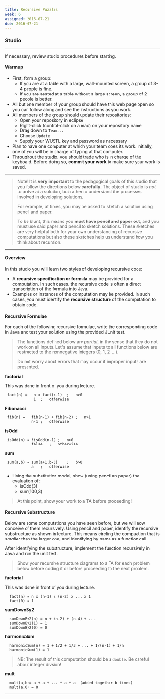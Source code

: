 ```yaml
---
title: Recursive Puzzles
week: 6
assigned: 2016-07-21
due: 2016-07-21
---
```


### Studio

------

If necessary, review studio procedures before starting.

#### Warmup

* First, form a group:
   * If you are at a table with a large, wall-mounted screen, a group of 3-4 people is fine.
   * If you are seated at a table without a large screen, a group of 2 people is better.
* All but one member of your group should have this web page open so you can follow along and see the instructions as you work.
* All members of the group should update their repositories:
   * Open your repository in eclipse
   * Right-click (control-click on a mac) on your repository name
   * Drag down to `Team...`
   * Choose `Update`
   * Supply your WUSTL key and password as necessary
* Plan to have one computer at which your team does its work. Initially, one of you will be in charge of typing at that computer.
* Throughout the studio, you should trade who is in charge of the keyboard. Before doing so, **commit your work** to make sure your work is saved.

------

> Note! It is **very important** to the pedagogical goals of this studio that you follow the directions
> below **carefully**.   The object of studio is *not* to arrive at a solution, but rather to understand
> the processes involved in developing solutions.
> 
> For example, at times, you may be asked to sketch a solution using pencil and paper.
> 
> To be blunt, this means you <b>must have pencil and paper out</b>, and you must use said paper and pencil to sketch
> solutions.  These sketches are very helpful both for your own understanding of recursive computations but also
> these sketches help us understand how you think about recursion.

------

#### Overview

In this studio you will learn two styles of developing recursive code:

  * A **recursive specification or formula** may be provided for a computation.  In such cases, the recursive code is often a direct transcription of the formula into Java.
  * Examples or instances of the computation may be provided.  In such cases, you must identify the **recursive structure** of the computation to obtain code.

#### Recursive Formulae

For each of the following recursive formulae, write the corresponding code in Java and test your solution
using the provided JUnit test.

> The functions defined below are *partial*, in the sense that they do not work on all inputs.
> Let's assume that inputs to all functions below are restructed to the nonnegative integers (0, 1, 2, &hellip;).
>
> Do not worry about errors that may occur if improper inputs are presented.


  **factorial**
  
  This was done in front of you during lecture.

	 
	 fact(n) =   n x fact(n-1)	;	n>0
	             1	;	otherwise
	 
  **Fibonacci**
  
     fib(n) =	fib(n-1) + fib(n-2)	;	n>1
				n-1	;	otherwise
				 
  **isOdd**
  
     isOdd(n) =	!isOdd(n-1)	;	n>0
				false	;	otherwise
				   
  **sum**
  
     sum(a,b) =	sum(a+1,b-1)	;	b>0
				a	;	otherwise
	 
* Using the substitution model, show (using pencil an paper) the evaluation of:
   * isOdd(3)
   * sum(100,3)

> At this point, show your work to a TA before proceeding!


#### Recursive Substructure
Below are some computations you have seen before, but we will now conceive of them recursively.
Using pencil and paper, identify the recursive substructure as shown in lecture. This means circling the
compuation that is *smaller* than the larger one, and identifying by name as a function call.

After identifying the substructure, implement the function recursively in Java and run the unit test.

> Show your recursive structure diagrams to a TA for each problem below before coding it or before proceeding
> to the next problem.

  **factorial**
  
  This was done in front of you during lecture.
  
	  fact(n) = n x (n-1) x (n-2) x ... x 1
      fact(0) = 1
	 
  **sumDownBy2**
  
      sumDownBy2(n) = n + (n-2) + (n-4) + ... 
      sumDownBy2(1) = 1
      sumDownBy2(0) = 0
	 
  **harmonicSum**
  
      harmonicSum(n) = 1 + 1/2 + 1/3 + ... + 1/(n-1) + 1/n
      harmonicSum(1) = 1

> NB: The result of this computation should be a `double`.  Be careful about integer divsion!

  **mult**
  
      mult(a,b)= a + a + ... + a + a  (added together b times)
      mult(a,0) = 0

------
